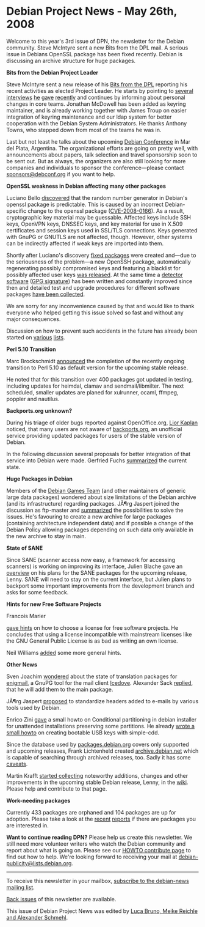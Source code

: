 
Debian Project News - May 26th, 2008
====================================


Welcome to this year's 3rd issue of DPN, the newsletter for the Debian
community. Steve McIntyre sent a new Bits from the DPL mail. A
serious issue in Debians OpenSSL package has been fixed recently. Debian
is discussing an archive structure for huge packages.


**Bits from the Debian Project Leader**


Steve McIntyre sent a new release of his 
[Bits
from the DPL](https://lists.debian.org/debian-devel-announce/2008/05/msg00006.html) reporting his recent activities as elected Project
Leader. He starts by pointing to
[several](http://www.itwire.com/content/view/17716/1090/) [interviews](http://www.computerworlduk.com/community/blogs/index.cfm?RSS&entryid=741)
[he](http://news.zdnet.co.uk/software/0,1000000121,39406494,00.htm)
[gave](http://www.regdeveloper.co.uk/2008/04/21/debian_developers_approved/)
[recently](http://www.tllts.org/audio/tllts_244-05-07-08.ogg)
and continues by informing about personal changes in core teams.
Jonathan McDowell has been added as keyring maintainer, and is already
working together with James Troup on easier integration of keyring
maintenance and our ldap system for better cooperation with the Debian
System Administrators. He thanks Anthony Towns, who stepped down from
most of the teams he was in.


Last but not least he talks about the upcoming
[Debian Conference](https://debconf8.debconf.org/) in Mar del
Plata, Argentina. The organizational efforts are going on pretty well,
with announcements about papers, talk selection and travel sponsorship
soon to be sent out. But as always, the organizers are also still
looking for more companies and individuals to sponsor the conference—please contact
[sponsors@debconf.org](mailto:sponsors@debconf.org) if you want to
help.


**OpenSSL weakness in Debian affecting many other packages**


Luciano Bello
[discovered](https://lists.debian.org/debian-security-announce/2008/msg00152.html)
that the random number generator in Debian's openssl package is
predictable. This is caused by an incorrect Debian-specific change to
the openssl package
([CVE-2008-0166](https://cve.mitre.org/cgi-bin/cvename.cgi?name=CVE-2008-0166)).
As a result, cryptographic key material may be guessable. Affected keys
include SSH keys, OpenVPN keys, DNSSEC keys, and key material for use in
X.509 certificates and session keys used in SSL/TLS connections. Keys
generated with GnuPG or GNUTLS are not affected, though. However, other
systems can be indirectly affected if weak keys are imported into
them.


Shortly after Luciano's discovery
[fixed
packages](https://lists.debian.org/debian-security-announce/2008/msg00152.html) were created and—due to the seriousness of the problem—a
new OpenSSH package, automatically regenerating possibly compromised keys
and featuring a blacklist for possibly affected user keys
[was
released](https://lists.debian.org/debian-security-announce/2008/msg00153.html). At the same time a
[detector
software](http://security.debian.org/project/extra/dowkd/dowkd.pl.gz)
([GPG
signature](http://security.debian.org/project/extra/dowkd/dowkd.pl.gz.asc)) has been written and constantly improved since then and
detailed test and upgrade procedures for different software packages
[have been
collected](https://www.debian.org/security/key-rollover/).


We are sorry for any inconvenience caused by that and would like to thank
everyone who helped getting this issue solved so fast and without any
major consequences.


Discussion on how to prevent such accidents in the future has already been started on
[various](https://lists.debian.org/debian-devel/2008/05/msg00536.html)
[lists](https://lists.debian.org/debian-devel/2008/05/msg00427.html).


**Perl 5.10 Transition**


Marc Brockschmidt
[announced](https://lists.debian.org/debian-devel-announce/2008/05/msg00007.html)
the completion of the recently ongoing transition to Perl 5.10 as default version for the upcoming
stable release.


He noted that for this transition over 400 packages got updated in
testing, including updates for heimdal, clamav and sendmail/libmilter.
The next scheduled, smaller updates are planed for xulrunner, ocaml,
ffmpeg, poppler and nautilus.


**Backports.org unknown?**


During his triage of older bugs reported against OpenOffice.org,
[Lior
Kaplan](http://liorkaplan.wordpress.com/2008/05/25/why-arent-our-users-familiar-with-backportsorg/) noticed, that many users are not aware of
[backports.org](http://www.backports.org), an unofficial service
providing updated packages for users of the stable version of Debian.


In the following discussion several proposals for better integration
of that service into Debian were made. Gerfried Fuchs
[summarized](http://liorkaplan.wordpress.com/2008/05/25/why-arent-our-users-familiar-with-backportsorg/#comment-362)
the current state.


**Huge Packages in Debian**


Members of the
[Debian
Games Team](https://lists.debian.org/debian-devel-games/2008/05/msg00165.html) (and other maintainers of generic large data packages)
wondered about size limitations of the Debian archive (and its
infrastructure) regarding packages. JÃ¶rg Jaspert joined the discussion as ftp-master
and
[summarized](https://lists.debian.org/debian-devel/2008/05/msg00970.html)
the possibilities to solve the issues. He's favouring to create a new
archive for large packages (containing architecture independent data) and
if possible a change of the Debian Policy allowing packages depending on
such data only available in the new archive to stay in main.


**State of SANE**


Since SANE (scanner access now easy, a framework for accessing
scanners) is working on improving its interface, Julien Blache gave an
[overview](http://blog.technologeek.org/2008/05/07/106) on his
plans for the SANE packages for the upcoming release, Lenny. SANE
will need to stay on the current interface, but Julien plans to backport
some important improvements from the development branch and asks for some
feedback.


**Hints for new Free Software Projects**


Francois Marier

[gave
hints](http://feeding.cloud.geek.nz/2008/05/choosing-right-license-for-your-new.html) on how to choose a license for free software projects. He
concludes that using a license incompatible with mainstream licenses like
the GNU General Public License is as bad as writing an own license.


Neil Williams
[added](http://www.linux.codehelp.co.uk/serendipity/index.php?/archives/117-Non-code-code-development-upstream-for-estron.html)
some more general hints.


**Other News**


Sven Joachim
[wondered](https://lists.debian.org/debian-i18n/2008/05/msg00248.html)
about the state of translation packages for [enigmail](https://packages.debian.org/enigmail), a GnuPG tool for
the mail client [Icedove](https://packages.debian.org/icedove).
Alexander Sack
[replied](https://bugs.debian.org/cgi-bin/bugreport.cgi?bug=473168#35),
that he will add them to the main package.


JÃ¶rg Jaspert
[proposed](https://lists.debian.org/debian-devel-announce/2008/05/msg00001.html)
to standardize headers added to e-mails by various tools used by
Debian.


Enrico Zini [gave](http://www.enricozini.org/2008/tips/d-i-conditional-partitioning.html)
a small howto on Conditional partitioning in debian installer for
unattended installations preserving some partitions. He already
[wrote a
small howto](http://www.enricozini.org/2008/tips/simple-cdd-usb.html) on creating bootable USB keys with simple-cdd.


Since the database used by
[packages.debian.org](https://packages.debian.org) covers
only supported and upcoming releases, Frank Lichtenheld created
[archive.debian.net](https://historical.packages.debian.org) which is
capable of searching through archived releases, too. Sadly it has some
[caveats](http://blog.djpig.de/2008/05/13#archive-debian-net).


Martin Krafft
[started
collecting](https://lists.debian.org/debian-devel/2008/05/msg00422.html) noteworthy additions, changes and other improvements in
the upcoming stable Debian release, Lenny, in the [wiki](https://wiki.debian.org/NewInLenny). Please help and
contribute to that page.


**Work-needing packages**


Currently 433 packages are orphaned and 104 packages are up for
adoption. Please take a look at the [recent](https://lists.debian.org/debian-devel/2008/05/msg00402.html)
[reports](https://lists.debian.org/debian-devel/2008/05/msg00913.html)
if there are packages you are interested in.


**Want to continue reading DPN?** Please help us create
this newsletter. We still need more volunteer writers who watch the
Debian community and report about what is going on. Please see our
[HOWTO
contribute page](https://wiki.debian.org/ProjectNews/HowToContribute) to find out how to help. We're looking forward
to receiving your mail at
[debian-publicity@lists.debian.org](mailto:debian-publicity@lists.debian.org).




---



 To receive this newsletter in your mailbox, [subscribe to the debian-news mailing list](https://lists.debian.org/debian-news/).



[Back issues](https://www.debian.org/News/weekly/) of this newsletter are available.



This issue of Debian Project News was edited by [Luca Bruno, Meike Reichle and Alexander Schmehl](mailto:debian-publicity@lists.debian.org).




